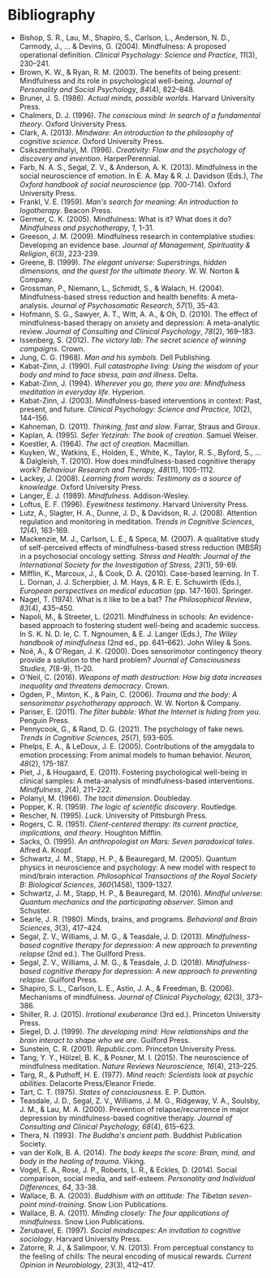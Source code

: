 # **Bibliography**

*   Bishop, S. R., Lau, M., Shapiro, S., Carlson, L., Anderson, N. D., Carmody, J., ... & Devins, G. (2004). Mindfulness: A proposed operational definition. *Clinical Psychology: Science and Practice, 11*(3), 230–241.
*   Brown, K. W., & Ryan, R. M. (2003). The benefits of being present: Mindfulness and its role in psychological well-being. *Journal of Personality and Social Psychology*, *84*(4), 822–848.
*   Bruner, J. S. (1986). *Actual minds, possible worlds*. Harvard University Press.
*   Chalmers, D. J. (1996). *The conscious mind: In search of a fundamental theory*. Oxford University Press.
*   Clark, A. (2013). *Mindware: An introduction to the philosophy of cognitive science*. Oxford University Press.
*   Csikszentmihalyi, M. (1996). *Creativity: Flow and the psychology of discovery and invention*. HarperPerennial.
*   Farb, N. A. S., Segal, Z. V., & Anderson, A. K. (2013). Mindfulness in the social neuroscience of emotion. In E. A. May & R. J. Davidson (Eds.), *The Oxford handbook of social neuroscience* (pp. 700-714). Oxford University Press.
*   Frankl, V. E. (1959). *Man's search for meaning: An introduction to logotherapy*. Beacon Press.
*   Germer, C. K. (2005). Mindfulness: What is it? What does it do? *Mindfulness and psychotherapy*, *1*, 1-31.
*   Greeson, J. M. (2009). Mindfulness research in contemplative studies: Developing an evidence base. *Journal of Management, Spirituality & Religion*, *6*(3), 223-239.
*   Greene, B. (1999). *The elegant universe: Superstrings, hidden dimensions, and the quest for the ultimate theory*. W. W. Norton & Company.
*   Grossman, P., Niemann, L., Schmidt, S., & Walach, H. (2004). Mindfulness-based stress reduction and health benefits: A meta-analysis. *Journal of Psychosomatic Research*, *57*(1), 35-43.
*   Hofmann, S. G., Sawyer, A. T., Witt, A. A., & Oh, D. (2010). The effect of mindfulness-based therapy on anxiety and depression: A meta-analytic review. *Journal of Consulting and Clinical Psychology*, *78*(2), 169–183.
*   Issenberg, S. (2012). *The victory lab: The secret science of winning campaigns*. Crown.
*   Jung, C. G. (1968). *Man and his symbols*. Dell Publishing.
*   Kabat-Zinn, J. (1990). *Full catastrophe living: Using the wisdom of your body and mind to face stress, pain and illness*. Delta.
*   Kabat-Zinn, J. (1994). *Wherever you go, there you are: Mindfulness meditation in everyday life*. Hyperion.
*   Kabat-Zinn, J. (2003). Mindfulness-based interventions in context: Past, present, and future. *Clinical Psychology: Science and Practice, 10*(2), 144–156.
*   Kahneman, D. (2011). *Thinking, fast and slow*. Farrar, Straus and Giroux.
*   Kaplan, A. (1995). *Sefer Yetzirah: The book of creation*. Samuel Weiser.
*   Koestler, A. (1964). *The act of creation*. Macmillan.
*   Kuyken, W., Watkins, E., Holden, E., White, K., Taylor, R. S., Byford, S., ... & Dalgleish, T. (2010). How does mindfulness-based cognitive therapy work? *Behaviour Research and Therapy, 48*(11), 1105-1112.
*   Lackey, J. (2008). *Learning from words: Testimony as a source of knowledge*. Oxford University Press.
*   Langer, E. J. (1989). *Mindfulness*. Addison-Wesley.
*   Loftus, E. F. (1996). *Eyewitness testimony*. Harvard University Press.
*   Lutz, A., Slagter, H. A., Dunne, J. D., & Davidson, R. J. (2008). Attention regulation and monitoring in meditation. *Trends in Cognitive Sciences*, *12*(4), 163-169.
*   Mackenzie, M. J., Carlson, L. E., & Speca, M. (2007). A qualitative study of self-perceived effects of mindfulness-based stress reduction (MBSR) in a psychosocial oncology setting. *Stress and Health: Journal of the International Society for the Investigation of Stress, 23*(1), 59-69.
*   Mifflin, K., Marcoux, J., & Cook, D. A. (2010). Case-based learning. In T. L. Dornan, J. J. Scherpbier, J. M. Hays, & R. E. E. Schuwirth (Eds.), *European perspectives on medical education* (pp. 147-160). Springer.
*   Nagel, T. (1974). What is it like to be a bat? *The Philosophical Review*, *83*(4), 435–450.
*   Napoli, M., & Streeter, L. (2021). Mindfulness in schools: An evidence-based approach to fostering student well-being and academic success. In S. K. N. D. Ie, C. T. Ngnoumen, & E. J. Langer (Eds.), *The Wiley handbook of mindfulness* (2nd ed., pp. 641–662). John Wiley & Sons.
*   Noë, A., & O'Regan, J. K. (2000). Does sensorimotor contingency theory provide a solution to the hard problem? *Journal of Consciousness Studies, 7*(8-9), 11-20.
*   O'Neil, C. (2016). *Weapons of math destruction: How big data increases inequality and threatens democracy*. Crown.
*   Ogden, P., Minton, K., & Pain, C. (2006). *Trauma and the body: A sensorimotor psychotherapy approach*. W. W. Norton & Company.
*   Pariser, E. (2011). *The filter bubble: What the Internet is hiding from you*. Penguin Press.
*   Pennycook, G., & Rand, D. G. (2021). The psychology of fake news. *Trends in Cognitive Sciences, 25*(7), 593-605.
*   Phelps, E. A., & LeDoux, J. E. (2005). Contributions of the amygdala to emotion processing: From animal models to human behavior. *Neuron, 48*(2), 175-187.
*   Piet, J., & Hougaard, E. (2011). Fostering psychological well-being in clinical samples: A meta-analysis of mindfulness-based interventions. *Mindfulness*, *2*(4), 211–222.
*   Polanyi, M. (1966). *The tacit dimension*. Doubleday.
*   Popper, K. R. (1959). *The logic of scientific discovery*. Routledge.
*   Rescher, N. (1995). *Luck*. University of Pittsburgh Press.
*   Rogers, C. R. (1951). *Client-centered therapy: Its current practice, implications, and theory*. Houghton Mifflin.
*   Sacks, O. (1995). *An anthropologist on Mars: Seven paradoxical tales*. Alfred A. Knopf.
*   Schwartz, J. M., Stapp, H. P., & Beauregard, M. (2005). Quantum physics in neuroscience and psychology: A new model with respect to mind/brain interaction. *Philosophical Transactions of the Royal Society B: Biological Sciences*, *360*(1458), 1309-1327.
*   Schwartz, J. M., Stapp, H. P., & Beauregard, M. (2016). *Mindful universe: Quantum mechanics and the participating observer*. Simon and Schuster.
*   Searle, J. R. (1980). Minds, brains, and programs. *Behavioral and Brain Sciences*, *3*(3), 417–424.
*   Segal, Z. V., Williams, J. M. G., & Teasdale, J. D. (2013). *Mindfulness-based cognitive therapy for depression: A new approach to preventing relapse* (2nd ed.). The Guilford Press.
*   Segal, Z. V., Williams, J. M. G., & Teasdale, J. D. (2018). *Mindfulness-based cognitive therapy for depression: A new approach to preventing relapse*. Guilford Press.
*   Shapiro, S. L., Carlson, L. E., Astin, J. A., & Freedman, B. (2006). Mechanisms of mindfulness. *Journal of Clinical Psychology, 62*(3), 373–386.
*   Shiller, R. J. (2015). *Irrational exuberance* (3rd ed.). Princeton University Press.
*   Siegel, D. J. (1999). *The developing mind: How relationships and the brain interact to shape who we are*. Guilford Press.
*   Sunstein, C. R. (2001). *Republic.com*. Princeton University Press.
*   Tang, Y. Y., Hölzel, B. K., & Posner, M. I. (2015). The neuroscience of mindfulness meditation. *Nature Reviews Neuroscience, 16*(4), 213–225.
*   Targ, R., & Puthoff, H. E. (1977). *Mind reach: Scientists look at psychic abilities*. Delacorte Press/Eleanor Friede.
*   Tart, C. T. (1975). *States of consciousness*. E. P. Dutton.
*   Teasdale, J. D., Segal, Z. V., Williams, J. M. G., Ridgeway, V. A., Soulsby, J. M., & Lau, M. A. (2000). Prevention of relapse/recurrence in major depression by mindfulness-based cognitive therapy. *Journal of Consulting and Clinical Psychology, 68*(4), 615–623.
*   Thera, N. (1993). *The Buddha's ancient path*. Buddhist Publication Society.
*   van der Kolk, B. A. (2014). *The body keeps the score: Brain, mind, and body in the healing of trauma*. Viking.
*   Vogel, E. A., Rose, J. P., Roberts, L. R., & Eckles, D. (2014). Social comparison, social media, and self-esteem. *Personality and Individual Differences, 64*, 33-38.
*   Wallace, B. A. (2003). *Buddhism with an attitude: The Tibetan seven-point mind-training*. Snow Lion Publications.
*   Wallace, B. A. (2011). *Minding closely: The four applications of mindfulness*. Snow Lion Publications.
*   Zerubavel, E. (1997). *Social mindscapes: An invitation to cognitive sociology*. Harvard University Press.
*   Zatorre, R. J., & Salimpoor, V. N. (2013). From perceptual constancy to the feeling of chills: The neural encoding of musical rewards. *Current Opinion in Neurobiology*, *23*(3), 412–417.